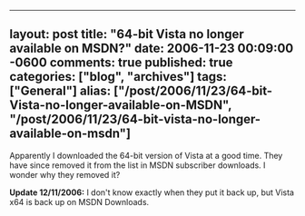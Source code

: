   ---
  layout: post
  title: "64-bit Vista no longer available on MSDN?"
  date: 2006-11-23 00:09:00 -0600
  comments: true
  published: true
  categories: ["blog", "archives"]
  tags: ["General"]
  alias: ["/post/2006/11/23/64-bit-Vista-no-longer-available-on-MSDN", "/post/2006/11/23/64-bit-vista-no-longer-available-on-msdn"]
  ---
<!-- more -->
<P>Apparently I downloaded the 64-bit version of Vista at a good time. They have since removed it from the list&nbsp;in MSDN subscriber downloads. I wonder why they removed it?</P>
<P><STRONG>Update 12/11/2006:</STRONG> I don't know exactly when they put it back up, but Vista x64 is back up on MSDN Downloads.</P>
